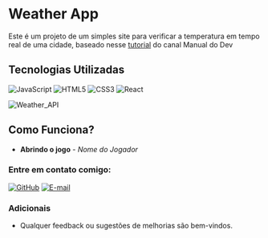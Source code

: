 # **Weather App** 

Este é um projeto de um simples site para verificar a temperatura em tempo real de uma cidade, baseado nesse [tutorial](https://www.youtube.com/watch?v=SjtdH3dWLa8&t=1s) do canal Manual do Dev

## **Tecnologias Utilizadas**
![JavaScript](https://img.shields.io/badge/JavaScript-000?style=for-the-badge&logo=javascript)
![HTML5](https://img.shields.io/badge/HTML5-FFA500?style=for-the-badge&logo=html5) 
![CSS3](https://img.shields.io/badge/CSS3-1E90FF?style=for-the-badge&logo=css3&logoColor=264CE4)
![React](https://img.shields.io/badge/React-000?style=for-the-badge&logo=react)

![Weather_API](https://cdn.weatherapi.com/v4/images/weatherapi_logo.png)

## Como Funciona?
 * **Abrindo o jogo** - *Nome do Jogador*  

### Entre em contato comigo: 

[![GitHub](https://img.shields.io/badge/GitHub-000?style=for-the-badge&logo=GitHub&logoColor=0000)](https://github.com/johndriguess/)
[![E-mail](https://img.shields.io/badge/-Email-000?style=for-the-badge&logo=gmail&logoColor=f00)](mailto:johndriguess@gmail.com)

### Adicionais 
* Qualquer feedback ou sugestões de melhorias são bem-vindos.


